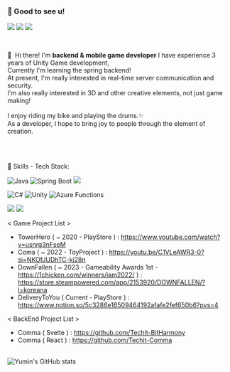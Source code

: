 ### 🤞 Good to see u!
<p>
  <a href="https://creativedeveloper.tistory.com/" target="_blank"><img src="https://img.shields.io/badge/Tech_Blog-DD0B78?style=flat-square&logo=GitHub%20Sponsors&logoColor=white"/></a>
  <a href="https://www.instagram.com/brunch.dev_kr/" target="_blank"><img src="https://img.shields.io/badge/Insta-E4405F?style=flat-square&logo=Instagram&logoColor=white"/></a>
  <a href="mailto:nationmilo@gmail.com" target="_blank"><img src="https://img.shields.io/badge/nationmilo@gmail.com-EA4335?style=flat-square&logo=Gmail&logoColor=white"/></a>
</p>

<br>

<p>
  👋&nbsp; Hi there! I'm <b>backend & mobile game developer</b>
  I have experience 3 years of Unity Game development,</br>
  Currently I'm learning the spring backend!<br/>
  At present, I'm really interested in real-time server communication and security.<br/>
  I'm also really interested in 3D and other creative elements, not just game making!<br/><br/>
  I enjoy riding my bike and playing the drums.✨ <br/>
  As a developer, I hope to bring joy to people through the element of creation. <br/><br/>
</p>

<br>

💪 Skills - Tech Stack:

![Java](https://img.shields.io/badge/java-%23ED8B00.svg?style=for-the-badge&logo=openjdk&logoColor=white)
![Spring Boot](https://img.shields.io/badge/SpringBoot-6DB33F?style=for-the-badge&logo=spring&logoColor=white)
<img src="https://img.shields.io/badge/Gradle-02303A?style=for-the-badge&logo=Gradle&logoColor=white">

![C#](https://img.shields.io/badge/csharp-%23512BD4.svg?style=for-the-badge&logo=csharp&logoColor=white)
![Unity](https://img.shields.io/badge/Unity-%23000000.svg?style=for-the-badge&logo=Unity&logoColor=white)
![Azure Functions](https://img.shields.io/badge/azurefunctions-%230062AD.svg?style=for-the-badge&logo=azurefunctions&logoColor=white)

<p>
      <img src="https://img.shields.io/badge/Git-F05032?style=for-the-badge&logo=Git&logoColor=white">
      <img src="https://img.shields.io/badge/github-181717?style=for-the-badge&logo=github&logoColor=white">
</p>

< Game Project List >
- TowerHero ( ~ 2020 - PlayStore ) : https://www.youtube.com/watch?v=usnrg3nFseM
- Coma ( ~ 2022 - ToyProject ) : https://youtu.be/C1VLeAWR3-0?si=NKOfJUDhTC-kj28n
- DownFallen ( ~ 2023 - Gameability Awards 1st - https://1chicken.com/winners/jam2022/ ) : <br>https://store.steampowered.com/app/2153920/DOWNFALLEN/?l=koreana
- DeliveryToYou ( Current - PlayStore ) : https://www.notion.so/5c3286e16509464192afafe2fef650b6?pvs=4

< BackEnd Project List >
- Comma ( Svelte ) : https://github.com/Techit-BitHarmony
- Comma ( React ) : https://github.com/Techit-Comma
<br><br>

![Yumin's GitHub stats](https://github-readme-stats.vercel.app/api?username=YuminJo&show_icons=true&theme=radical)
